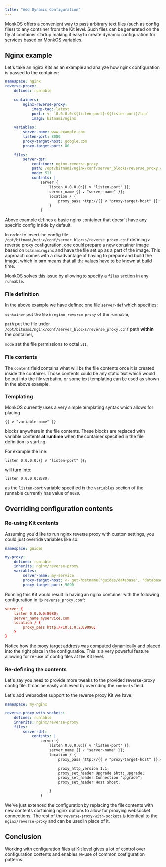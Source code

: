 ```yaml
---
title: "Add Dynamic Configuration"
---
```


MonkOS offers a convenient way to pass arbitrary text files (such as config files) to any container from the Kit level. Such files can be generated on the fly at container startup making it easy to create dynamic configuration for services based on MonkOS variables.

## Nginx example

Let's take an nginx Kits as an example and analyze how nginx configuration is passed to the container:

```yaml title="nginx.yaml" linenums="1"
namespace: nginx
reverse-proxy:
    defines: runnable

    containers:
        nginx-reverse-proxy:
            image-tag: latest
            ports: <- `0.0.0.0:${listen-port}:${listen-port}/tcp`
            image: bitnami/nginx

    variables:
        server-name: www.example.com
        listen-port: 8080
        proxy-target-host: google.com
        proxy-target-port: 80

    files:
        server-def:
            container: nginx-reverse-proxy
            path: /opt/bitnami/nginx/conf/server_blocks/reverse_proxy.conf
            mode: 511
            contents: |
                server {
                    listen 0.0.0.0:{{ v "listen-port" }};
                    server_name {{ v "server-name" }};
                    location / {
                        proxy_pass http://{{ v "proxy-target-host" }}:{{ v "proxy-target-port" }};
                    }
                }
```

Above example defines a basic nginx container that doesn't have any specific config inside by default.

In order to insert the config file `/opt/bitnami/nginx/conf/server_blocks/reverse_proxy.conf` defining a reverse proxy configuration, one could prepare a new container image based on `bitnami/nginx` and have the file set up as a part of the image. This approach comes with a disadvantage of having to prepare and build the image, which in turn means that all the values have to be known at build time.

MonkOS solves this issue by allowing to specify a `files` section in any `runnable`.

### File definition

In the above example we have defined one file `server-def` which specifies:

`container`
put the file in `nginx-reverse-proxy` of the runnable,

`path`
put the file under `/opt/bitnami/nginx/conf/server_blocks/reverse_proxy.conf` path **within** the container,

`mode`
set the file permissions to octal `511`,

### File contents

The `content` field contains what will be the file contents once it is created inside the container. Those contents could be any static text which would be put into the file verbatim, or some text templating can be used as shown in the above example.

### Templating

MonkOS currently uses a very simple templating syntax which allows for placing

    {{ v "variable-name" }}

blocks anywhere in the file contents. These blocks are replaced with variable contents **at runtime** when the container specified in the file definition is starting.

For example the line:

    listen 0.0.0.0:{{ v "listen-port" }};

will turn into:

    listen 0.0.0.0:8080;

as the `listen-port` variable specified in the `variables` section of the runnable currently has value of `8080`.

## Overriding configuration contents

### Re-using Kit contents

Assuming you'd like to run nginx reverse proxy with custom settings, you could just override variables like so:

```yaml title="my-proxy.yaml" linenums="1"
namespace: guides

my-proxy:
    defines: runnable
    inherits: nginx/reverse-proxy
    variables:
        server-name: my-service
        proxy-target-host: <- get-hostname("guides/database", "database")
        proxy-target-port: 9090
```

Running this Kit would result in having an nginx container with the following configuration in its `reverse_proxy.conf`:

```conf title="reverse_proxy.conf" linenums="1"
server {
    listen 0.0.0.0:8080;
    server_name myservice.com
    location / {
        proxy_pass http://10.1.0.23:9090;
    }
}
```

Notice how the proxy target address was computed dynamically and placed into the right place in the configuration. This is a very powerful feature allowing for re-use of config files at the Kit level.

### Re-defining the contents

Let's say you need to provide more tweaks to the provided reverse-proxy config file. It can be easily achieved by overriding the `contents` field.

Let's add websocket support to the reverse proxy Kit we have:

```yaml title="my-nginx.yaml" linenums="1"
namespace: my-nginx

reverse-proxy-with-sockets:
    defines: runnable
    inherits: nginx/reverse-proxy
    files:
        server-def:
            contents: |
                server {
                    listen 0.0.0.0:{{ v "listen-port" }};
                    server_name {{ v "server-name" }};
                    location / {
                        proxy_pass http://{{ v "proxy-target-host" }}:{{ v "proxy-target-port" }};

                        proxy_http_version 1.1;
                        proxy_set_header Upgrade $http_upgrade;
                        proxy_set_header Connection "Upgrade";
                        proxy_set_header Host $host;

                    }
                }
```

We've just extended the configuration by replacing the file contents with new contents containing nginx options to allow for proxying websocket connections. The rest of the `reverse-proxy-with-sockets` is identical to the `nginx/reverse-proxy` and can be used in place of it.

## Conclusion

Working with configuration files at Kit level gives a lot of control over configuration contents and enables re-use of common configuration patterns.
